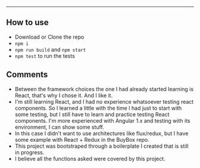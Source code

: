 -------------------------------------------

## How to use

- Download or Clone the repo
- `npm i`
- `npm run build` and `npm start`
- `npm test` to run the tests

## Comments

- Between the framework choices the one I had already started learning is React, that's why I chose it. And I like it.
- I'm still learning React, and I had no experience whatsoever testing react components. So I learned a little
with the time I had just to start with some testing, but I still have to learn and practice testing
React components. I'm more experienced with Angular 1.x and testing with its environment, I can show
some stuff.
- In this case I didn't want to use architectures like flux/redux, but I have some example with
React + Redux in the BuyBox repo.
- This project was bootstraped through a boilerplate I created that is still in progress.
- I believe all the functions asked were covered by this project.
